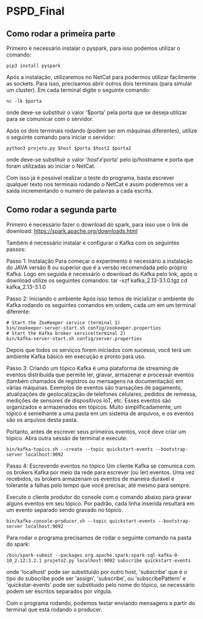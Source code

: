 # PSPD_Final

## Como rodar a primeira parte
Primeiro é necessário instalar o pyspark, para isso podemos utilizar o comando:
```
pip3 install pyspark
```
Após a instalação, utilizaremos no NetCat para podermos utilizar facilmente as sockets.
Para isso, precisamos abrir outros dois terminais (para simular um cluster). Em cada terminal digite o seguinte comando:
```
nc -lk $porta
```
onde deve-se substituir o valor '$porta' pela porta que se deseja utilizar para se comunicar com o servidor.

Após os dois terminais rodando (podem ser em máquinas diferentes), utilize o seguinte comando para iniciar o servidor:
```
python3 projeto.py $host $porta $host2 $porta2
```
onde deve-se substituir o valor '$host' e '$porta' pelo ip/hostname e porta que foram utilizadas ao iniciar o NetCat.

Com isso já é possível realizar o teste do programa, basta escrever qualquer texto nos terminais rodando o NetCat e assim poderemos ver a saida incrementando o numero de palavras a cada escrita.

## Como rodar a segunda parte
Primeiro é necessário fazer o download do spark, para isso use o link de download:
https://spark.apache.org/downloads.html

Também é necessário instalar e configurar o Kafka com os seguintes passos:

Passo 1: Instalação
	Para começar o experimento é necessário a instalação do JAVA versão 8 ou superior que é a versão recomendada pelo próprio Kafka.
	Logo em seguida é necessário o download do Kafka pelo link, após o download utilize os seguintes comandos:
	tar -xzf kafka_2.13-3.1.0.tgz 
cd kafka_2.13-3.1.0

Passo 2: Iniciando o ambiente
	Após isso temos de inicializar o ambiente do Kafka rodando os seguintes comandos em ordem, cada um em um terminal diferente:
```
# Start the ZooKeeper service (terminal 1)
bin/zookeeper-server-start.sh config/zookeeper.properties
# Start the Kafka broker service(terminal 2)
bin/kafka-server-start.sh config/server.properties
```

Depois que todos os serviços forem iniciados com sucesso, você terá um ambiente Kafka básico em execução e pronto para uso.

Passo 3: Criando um tópico
	Kafka é uma plataforma de streaming de eventos distribuída que permite ler, gravar, armazenar e processar eventos (também chamados de registros ou mensagens na documentação) em várias máquinas.
	Exemplos de eventos são transações de pagamento, atualizações de geolocalização de telefones celulares, pedidos de remessa, medições de sensores de dispositivos IoT, etc. Esses eventos são organizados e armazenados em tópicos. Muito simplificadamente, um tópico é semelhante a uma pasta em um sistema de arquivos, e os eventos são os arquivos desta pasta.

Portanto, antes de escrever seus primeiros eventos, você deve criar um tópico. Abra outra sessão de terminal e execute:
```
bin/kafka-topics.sh --create --topic quickstart-events --bootstrap-server localhost:9092
```
Passo 4: Escrevendo eventos no tópico
Um cliente Kafka se comunica com os brokers Kafka por meio da rede para escrever (ou ler) eventos. Uma vez recebidos, os brokers armazenam os eventos de maneira durável e tolerante a falhas pelo tempo que você precisar, até mesmo para sempre.

Execute o cliente produtor do console com o comando abaixo para gravar alguns eventos em seu tópico. Por padrão, cada linha inserida resultará em um evento separado sendo gravado no tópico.
```
bin/kafka-console-producer.sh --topic quickstart-events --bootstrap-server localhost:9092
```
Para rodar o programa precisamos de rodar o seguinte comando na pasta do spark:
```
/bin/spark-submit --packages org.apache.spark:spark-sql-kafka-0-10_2.12:3.2.1 projeto2.py localhost:9092 subscribe quickstart-events
```
onde 'localhost' pode ser substituido por outro host, 'subscribe' que é o tipo do subscribe pode ser 'assign', 'subscribe', ou 'subscribePattern' e 'quickstar-events' pode ser substituido pelo nome do tópico, se necessário podem ser escritos separados por virgula.

Com o programa rodando, podemos testar enviando mensagens a partir do terminal que está rodando o producer.
